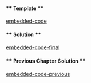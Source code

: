 <!-- Add translation for the following page: https://vyper.fun/#/1/keccak256-and-typecasting
Do NOT change the code below. The below code runs the code editor -->

<!-- tabs:start -->

#### ** Template **

[embedded-code](../../assets/1/1.11-template-code.vy ':include :type=code embed-template')

#### ** Solution **

[embedded-code-final](../../assets/1/1.11-finished-code.vy ':include :type=code embed-final')

#### ** Previous Chapter Solution **

[embedded-code-previous](../../assets/1/1.10-finished-code.vy ':include :type=code embed-previous')

<!-- tabs:end -->
